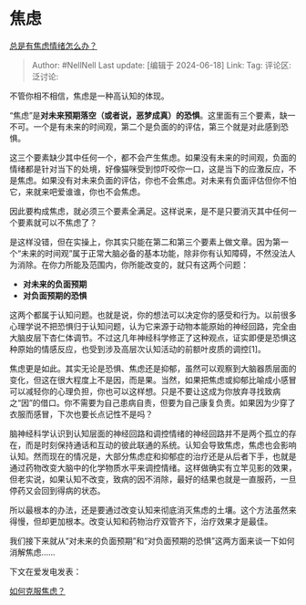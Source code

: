 # 焦虑

[总是有焦虑情绪怎么办？](https://www.zhihu.com/question/522753742/answer/3534103042)

> Author: #NellNell
> Last update: [编辑于 2024-06-18]
> Link:
> Tag:
> 评论区:
> 泛讨论:

不管你相不相信，焦虑是一种高认知的体现。

“焦虑”是**对未来预期落空（或者说，恶梦成真）的恐惧**。这里面有三个要素，缺一不可。一个是有未来的时间观，第二个是负面的的评估，第三个就是对此感到恐惧。

这三个要素缺少其中任何一个，都不会产生焦虑。如果没有未来的时间观，负面的情绪都是针对当下的处境，好像猫咪受到惊吓咬你一口，这是当下的应激反应，不是焦虑。如果没有对未来负面的评估，你也不会焦虑。对未来有负面评估但你不怕它，来就来吧爱谁谁，你也不会焦虑。

因此要构成焦虑，就必须三个要素全满足。这样说来，是不是只要消灭其中任何一个要素就可以不焦虑了？

是这样没错，但在实操上，你其实只能在第二和第三个要素上做文章。因为第一个“未来的时间观”属于正常大脑必备的基本功能，除非你有认知障碍，不然没法人为消除。在你力所能及范围内，你所能改变的，就只有这两个问题：

* **对未来的负面预期**
* **对负面预期的恐惧**

这两个都属于认知问题。也就是说，你的想法可以决定你的感受和行为。以前很多心理学说不把恐惧归于认知问题，认为它来源于动物本能原始的神经回路，完全由大脑皮层下杏仁体调节。不过这几年神经科学修正了这种观点，证实即便是恐惧这种原始的情感反应，也受到涉及高层次认知活动的前额叶皮质的调控\[1\]。

焦虑更是如此。其实无论是恐惧、焦虑还是抑郁，虽然可以观察到大脑器质层面的变化，但这在很大程度上不是因，而是果。当然，如果把焦虑或抑郁比喻成小感冒可以减轻你的心理负担，你也可以这样想。只是不要让这成为你放弃寻找致病之“因”的借口。你不需要为自己患病自责，但要为自己康复负责。如果因为少穿了衣服而感冒，下次也要长点记性不是吗？

脑神经科学认识到认知层面的神经回路和调控情绪的神经回路并不是两个孤立的存在，而是时刻保持通话和互动的彼此联通的系统。认知会导致焦虑，焦虑也会影响认知。然而现在的情况是，大部分焦虑症和抑郁症的治疗还是从后者下手，也就是通过药物改变大脑中的化学物质水平来调控情绪。这样做确实有立竿见影的效果，但老实说，如果认知不改变，致病的因不消除，最好的结果也就是一直服药，一旦停药又会回到得病的状态。

所以最根本的办法，还是要通过改变认知来彻底消灭焦虑的土壤。这个方法虽然来得慢，但却更加根本。改变认知和药物治疗双管齐下，治疗效果才是最佳。

我们接下来就从“对未来的负面预期”和“对负面预期的恐惧”这两方面来谈一下如何消解焦虑……

下文在爱发电发表：

[如何克服焦虑？](https://link.zhihu.com/?target=https%3A//afdian.net/p/70f77d622d2111ef922d5254001e7c00)
